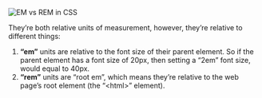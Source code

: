 ![EM vs REM in CSS](https://assets.roadmap.sh/guest/em-vs-rem-css-jwgx8.png)

They’re both relative units of measurement, however, they’re relative to different things:

1. **“em”** units are relative to the font size of their parent element. So if the parent element has a font size of 20px, then setting a “2em” font size, would equal to 40px.
2. **“rem”** units are “root em”, which means they’re relative to the web page’s root element (the “&lt;html&gt;” element).
